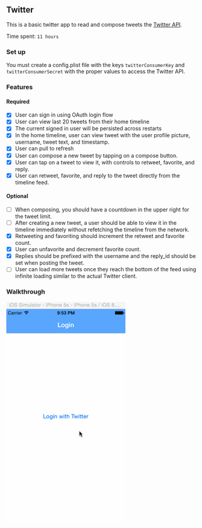 ## Twitter

This is a basic twitter app to read and compose tweets the [Twitter API](https://apps.twitter.com/).

Time spent: `11 hours`

### Set up
You must create a config.plist file with the keys `twitterConsumerKey` and `twitterConsumerSecret` with the proper values to access the Twitter API.

### Features

#### Required

- [x] User can sign in using OAuth login flow
- [x] User can view last 20 tweets from their home timeline
- [x] The current signed in user will be persisted across restarts
- [x] In the home timeline, user can view tweet with the user profile picture, username, tweet text, and timestamp.
- [x] User can pull to refresh
- [x] User can compose a new tweet by tapping on a compose button.
- [x] User can tap on a tweet to view it, with controls to retweet, favorite, and reply.
- [x] User can retweet, favorite, and reply to the tweet directly from the timeline feed.

#### Optional

- [ ] When composing, you should have a countdown in the upper right for the tweet limit.
- [ ] After creating a new tweet, a user should be able to view it in the timeline immediately without refetching the timeline from the network.
- [x] Retweeting and favoriting should increment the retweet and favorite count.
- [x] User can unfavorite and decrement favorite count.
- [x] Replies should be prefixed with the username and the reply_id should be set when posting the tweet.
- [ ] User can load more tweets once they reach the bottom of the feed using infinite loading similar to the actual Twitter client.

### Walkthrough

![Video Walkthrough](twitter.gif)

